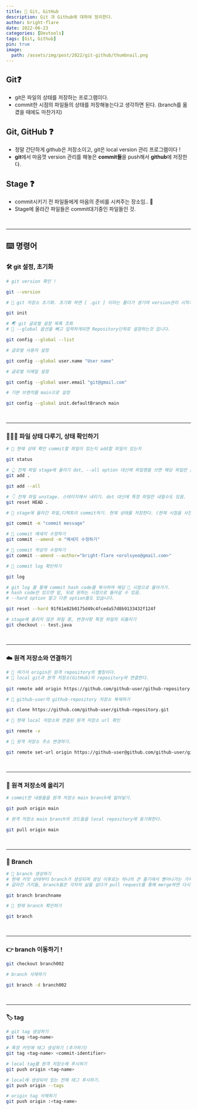 ```yaml
---
title: 🧩 Git, GitHub
description: Git 과 Github에 대하여 정리한다.
author: bright-flare
date: 2022-06-23
categories: [Devtools]
tags: [Git, Github]
pin: true
image:
  path: /assets/img/post/2022/git-github/thumbnail.png
---
```


## Git❓
- git은 파일의 상태를 저장하는 프로그램이다.
- commit한 시점의 파일들의 상태를 저장해놓는다고 생각하면 된다. (branch를 옮겼을 때에도 마찬가지)

## Git, GitHub ❓
- 정말 간단하게 github은 저장소이고, git은 local version 관리 프로그램이다 !
- **git**에서 마음껏 version 관리를 해놓은 **commit들**을 push해서 **github**에 저장한다. 

## Stage ❓
- commit시키기 전 파일들에게 마음의 준비를 시켜주는 장소임.. 🙏
- Stage에 올라간 파일들은 commit대기중인 파일들인 것.

<br>
<hr>

## ⌨️ 명령어

### 🛠 git 설정, 초기화

```bash
# git version 확인 !

git --version
```

```bash
# 🌱 git 저장소 초기화. 초기화 하면 [ .git ] 이라는 폴더가 생기며 version관리 시작가능 !

git init
```

```bash
# 🌏 git 글로벌 설정 목록 조회
# 📝 --global 옵션을 빼고 입력하게되면 Repository단위로 설정하는것 입니다. 

git config --global --list
```

```bash
# 글로벌 사용자 설정

git config --global user.name "User name"
```

```bash
# 글로벌 이메일 설정

git config --global user.email "git@gmail.com"
```

```bash
# 기본 브랜치를 main으로 설정

git config --global init.defaultBranch main
```

<br>
<hr>

### 🧑🏻‍💻 파일 상태 다루기, 상태 확인하기 

```bash 
# 👀 현재 상태 확인 commit할 파일이 있는지 add할 파일이 있는지

git status
```

```bash
# 👆 전체 파일 stage에 올리기 dot, --all option 대신에 파일명을 쓰면 해당 파일만 올라감
git add .

git add --all
```

```bash
# 👇 전체 파일 unstage. 스테이지에서 내리기. dot 대신에 특정 파일만 내릴수도 있음.
git reset HEAD .
```

```bash
# 📸 stage에 올라간 파일,디렉토리 commit하기. 현재 상태를 저장한다. (현재 시점을 사진 찍는것과 같은 느낌.)

git commit -m "commit message"
```

```bash
# 📝 commit 메세지 수정하기
git commit --amend -m "메세지 수정하기" 
```

```bash
# 📝 commit 작성자 수정하기
git commit --amend --author="bright-flare <orolsyeo@gmail.com>"
```

```bash
# 👀 commit log 확인하기

git log
```

```bash
# git log 를 통해 commit hash code를 복사하여 해당 📸 시점으로 돌아가기.
# hash code만 있으면 앞, 뒤로 원하는 시점으로 돌아갈 수 있음.
# --hard option 말고 다른 option들도 있습니다.

git reset --hard 91f61e82b0175d49c4fceda57d8b9133432f124f
```

```bash
# stage에 올리지 않은 파일 중, 변경사항 특정 파일의 되돌리기
git checkout -- test.java
```

<br>
<hr>

### ☁️ 원격 저장소와 연결하기
```bash
# 📝 여기서 origin은 원격 repository의 별칭이다.
# 🚀 local git과 원격 저장소(GitHub)의 repository와 연결한다.
 
git remote add origin https://github.com/github-user/github-repository.git
```

```bash
# 💎 github-user의 github-repository 저장소 복제하기

git clone https://github.com/github-user/github-repository.git
```

```bash
# 👀 현재 local 저장소와 연결된 원격 저장소 url 확인

git remote -v
```

```bash
# 👀 원격 저장소 주소 변경하기.

git remote set-url origin https://github-user@github.com/github-user/github-repository.git
```

<br>
<hr>

### 🚀 원격 저장소에 올리기

```bash
# commit한 내용들을 원격 저장소 main branch에 밀어넣기.

git push origin main
```

```bash
# 원격 저장소 main branch의 코드들을 local repository에 동기화한다. 

git pull origin main
```

<br>
<hr>

### 🌱 Branch

```bash
# 🌱 branch 생성하기
# 현재 커밋 상태부터 branch가 생성되며 생성 이후로는 하나의 큰 줄기에서 뻗어나가는 가지처럼 갈라진다.
# 갈라진 가지들, branch들은 각자의 삶을 살다가 pull request를 통해 merge하면 다시 합칠 수 있음 !

git branch branchname
```

```bash 
# 👀 현재 branch 확인하기

git branch
```

<br>
<hr>

### 👉 branch 이동하기 !
```bash
git checkout branch002
```

```bash
# branch 삭제하기

git branch -d branch002
```

<br>
<hr>

### 🏷 tag
```bash
# git tag 생성하기
git tag <tag-name>
```
```bash
# 특정 커밋에 태그 생성하기 (추가하기)
git tag <tag-name> <commit-identifier>
```
```bash
# local tag를 원격 저장소에 푸시하기
git push origin <tag-name>

```
```bash
# local에 생성되어 있는 전체 태그 푸시하기.
git push origin --tags
```

```bash
# origin tag 삭제하기
git push origin :<tag-name>
```